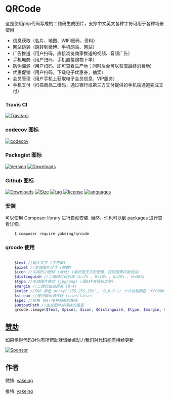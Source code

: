 # QRCode
这是使用php代码写成的二维码生成图片，支撑中文英文各种字符可用于各种场景使用

- 信息获取（名片、地图、WIFI密码、资料）
- 网站跳转（跳转到微博、手机网站、网站）
- 广告推送（用户扫码，直接浏览商家推送的视频、音频广告）
- 手机电商（用户扫码、手机直接购物下单）
- 防伪溯源（用户扫码、即可查看生产地；同时后台可以获取最终消费地)
- 优惠促销（用户扫码，下载电子优惠券，抽奖）
- 会员管理（用户手机上获取电子会员信息、VIP服务）
- 手机支付（扫描商品二维码，通过银行或第三方支付提供的手机端通道完成支付）

### Travis CI

[![Travis-ci](https://api.travis-ci.com/yakeing/QRCode.svg?branch=main)](https://travis-ci.com/yakeing/QRCode)

### codecov 图标

[![codecov](https://codecov.io/gh/yakeing/QRCode/branch/main/graph/badge.svg)](https://codecov.io/gh/yakeing/QRCode)

### Packagist 图标

[![Version](http://img.shields.io/packagist/v/yakeing/qrcode.svg)](../../releases)
[![Downloads](http://img.shields.io/packagist/dt/yakeing/qrcode.svg)](https://packagist.org/packages/yakeing/stats)

### Github 图标

[![Downloads](https://4.vercel.app/github/downloads/yakeing/QRCode?icon=github)](../../)
[![Size](https://4.vercel.app/github/size/yakeing/QRCode?icon=github)](src)
[![tag](https://4.vercel.app/github/tag/yakeing/QRCode?icon=github)](../../releases)
[![license](https://4.vercel.app/static/license/555/MPL-2.0/fe7d37?icon=github)](LICENSE)
[![languages](https://4.vercel.app/static/language/555/PHP/34abef?icon=github)](../../search?l=php)

### 安装

可以使用 [Composer](https://getcomposer.org) library 进行自动安装.
当然，你也可以到 [packages](https://packagist.org/packages/yakeing/qrcode) 进行查看详细.

```
    $ composer require yakeing/qrcode
```

### qrcode 使用

```php

    $text //输入文字 (字符串)
    $pixel //生成图片尺寸 (整数)
    $icon //中间的小图标 (地址) (最好是正方形图像，否则图像将被扭曲)
    $distinguish //二维码可识别率 (L=7% , M=15% , Q=25% , H=30%)
    $type //生成图片格式 (jpg/png) (因GIF有版权之争)
    $margin //二维码白边距离 (0-4)
    $color //RGB 颜色 array('255,255,255', '0,0,0'); 十六进制颜色 'FF0000,000000' (可选择RBG或十六进制的其中一种)
    $stream //是否输出源代码 (true/false)
    $spec //规格 有0-40种规格的矩阵
    $OutputPath //生成图片并保持的路径
    qrcode::image($text, $pixel, $icon, $distinguish, $type, $margin, $color, $stream, $OutputPath);
```

[赞助](https://github.com/yakeing/Documentation/blob/master/Sponsor/README.md)
---
如果觉得代码对你有所帮助就请给点动力我们对代码能有持续更新


[![Sponsor](https://4.vercel.app/static/Sponsor/EA4AAA?icon=heart)](https://github.com/yakeing/Documentation/blob/master/Sponsor/README.md)


作者
---

微博: [yakeing](https://weibo.com/yakeing)

推特: [yakeing](https://twitter.com/yakeing)
